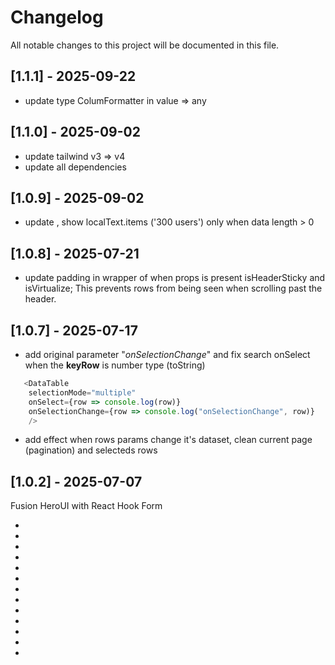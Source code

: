# Changelog

All notable changes to this project will be documented in this file.

## [1.1.1] - 2025-09-22
- update type ColumFormatter in value => any

## [1.1.0] - 2025-09-02
- update tailwind v3 => v4
- update all dependencies

## [1.0.9] - 2025-09-02
- update <DataTable>, show localText.items ('300 users') only when data length > 0

## [1.0.8] - 2025-07-21
- update padding in wrapper of <DataTable> when props is present isHeaderSticky and isVirtualize; This prevents rows from being seen when scrolling past the header.

## [1.0.7] - 2025-07-17
- add original parameter "*onSelectionChange*" and fix search onSelect when the **keyRow** is number type (toString)
```js
   <DataTable
    selectionMode="multiple"
    onSelect={row => console.log(row)}
    onSelectionChange={row => console.log("onSelectionChange", row)}
    />
```

- add effect when rows params change it's dataset, clean current page (pagination) and selecteds rows


## [1.0.2] - 2025-07-07
Fusion HeroUI with React Hook Form

- <RHFSelect>
- <RHFAutocomplete>
- <RHFCheckBox>
- <RHFCheckBoxGroup>
- <RHFInput>
- <RHFInputOpt>
- <RHFDate>
- <RHFTime>
- <RHFRadio>
- <RHFTextArea>
- <Panel>
- <Modal>
- <DataTable>